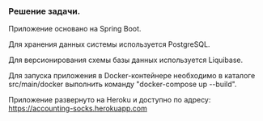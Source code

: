<H3>Решение задачи.</H3>

Приложение основано на Spring Boot.

Для хранения данных системы используется PostgreSQL.

Для версионирования схемы базы данных используется Liquibase.

Для запуска приложения в Docker-контейнере необходимо в каталоге src/main/docker 
выполнить команду "docker-compose up --build".

Приложение развернуто на Heroku и доступно по адресу: https://accounting-socks.herokuapp.com